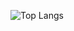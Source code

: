 ![Top Langs](https://github-readme-stats.vercel.app/api/top-langs/?username=Dietary-fibari-hirotoprog&layout=compact&langs_count=8)


<!--
**Dietary-fibari-hiroto/Dietary-fibari-hiroto** is a ✨ _special_ ✨ repository because its `README.md` (this file) appears on your GitHub profile.

Here are some ideas to get you started:

- 🔭 I’m currently working on ...
- 🌱 I’m currently learning ...
- 👯 I’m looking to collaborate on ...
- 🤔 I’m looking for help with ...
- 💬 Ask me about ...
- 📫 How to reach me: ...
- 😄 Pronouns: ...
- ⚡ Fun fact: ...
-->
